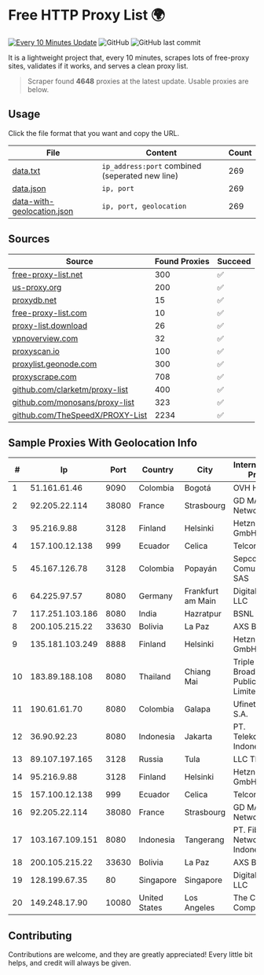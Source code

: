 
# Free HTTP Proxy List 🌍

[![Every 10 Minutes Update](https://github.com/mertguvencli/http-proxy-list/actions/workflows/main.yml/badge.svg?branch=main)](https://github.com/mertguvencli/http-proxy-list/actions/workflows/main.yml)
![GitHub](https://img.shields.io/github/license/mertguvencli/http-proxy-list)
![GitHub last commit](https://img.shields.io/github/last-commit/mertguvencli/http-proxy-list)

It is a lightweight project that, every 10 minutes, scrapes lots of free-proxy sites, validates if it works, and serves a clean proxy list.


> Scraper found **4648** proxies at the latest update. Usable proxies are below.

## Usage

Click the file format that you want and copy the URL.


|File|Content|Count|
|----|-------|-----|
|[data.txt](https://raw.githubusercontent.com/mertguvencli/http-proxy-list/main/proxy-list/data.txt)|`ip_address:port` combined (seperated new line)|269|
|[data.json](https://raw.githubusercontent.com/mertguvencli/http-proxy-list/main/proxy-list/data.json)|`ip, port`|269|
|[data-with-geolocation.json](https://raw.githubusercontent.com/mertguvencli/http-proxy-list/main/proxy-list/data-with-geolocation.json)|`ip, port, geolocation`|269|

## Sources

|Source|Found Proxies|Succeed|
|------|-------------|-------|
|[free-proxy-list.net](https://free-proxy-list.net)|300|✅|
|[us-proxy.org](https://www.us-proxy.org)|200|✅|
|[proxydb.net](http://proxydb.net)|15|✅|
|[free-proxy-list.com](https://free-proxy-list.com/?page=&port=&type%5B%5D=http&type%5B%5D=https&up_time=0&search=Search)|10|✅|
|[proxy-list.download](https://www.proxy-list.download/HTTP)|26|✅|
|[vpnoverview.com](https://vpnoverview.com/privacy/anonymous-browsing/free-proxy-servers)|32|✅|
|[proxyscan.io](https://www.proxyscan.io)|100|✅|
|[proxylist.geonode.com](https://proxylist.geonode.com/api/proxy-list?limit=300&page=1&sort_by=lastChecked&sort_type=desc&protocols=http,https)|300|✅|
|[proxyscrape.com](https://api.proxyscrape.com/v2/?request=displayproxies&protocol=http&timeout=10000&country=all&ssl=all&anonymity=all)|708|✅|
|[github.com/clarketm/proxy-list](https://raw.githubusercontent.com/clarketm/proxy-list/master/proxy-list-raw.txt)|400|✅|
|[github.com/monosans/proxy-list](https://raw.githubusercontent.com/monosans/proxy-list/main/proxies/http.txt)|323|✅|
|[github.com/TheSpeedX/PROXY-List](https://raw.githubusercontent.com/TheSpeedX/PROXY-List/master/http.txt)|2234|✅|


## Sample Proxies With Geolocation Info

|#|Ip|Port|Country|City|Internet Service Provider|
|-|--|----|-------|----|-------------------------|
|1|51.161.61.46|9090|Colombia|Bogotá|OVH Hosting|
|2|92.205.22.114|38080|France|Strasbourg|GD MASS Network|
|3|95.216.9.88|3128|Finland|Helsinki|Hetzner Online GmbH|
|4|157.100.12.138|999|Ecuador|Celica|Telconet S.A|
|5|45.167.126.78|3128|Colombia|Popayán|Sepcom Comunicaciones SAS|
|6|64.225.97.57|8080|Germany|Frankfurt am Main|DigitalOcean, LLC|
|7|117.251.103.186|8080|India|Hazratpur|BSNL Internet|
|8|200.105.215.22|33630|Bolivia|La Paz|AXS Bolivia S. A.|
|9|135.181.103.249|8888|Finland|Helsinki|Hetzner Online GmbH|
|10|183.89.188.108|8080|Thailand|Chiang Mai|Triple T Broadband Public Company Limited|
|11|190.61.61.70|8080|Colombia|Galapa|Ufinet Panama S.A.|
|12|36.90.92.23|8080|Indonesia|Jakarta|PT. Telekomunikasi Indonesia|
|13|89.107.197.165|3128|Russia|Tula|LLC TK Altair|
|14|95.216.9.88|3128|Finland|Helsinki|Hetzner Online GmbH|
|15|157.100.12.138|999|Ecuador|Celica|Telconet S.A|
|16|92.205.22.114|38080|France|Strasbourg|GD MASS Network|
|17|103.167.109.151|8080|Indonesia|Tangerang|PT. Fiber Networks Indonesia|
|18|200.105.215.22|33630|Bolivia|La Paz|AXS Bolivia S. A.|
|19|128.199.67.35|80|Singapore|Singapore|DigitalOcean, LLC|
|20|149.248.17.90|10080|United States|Los Angeles|The Constant Company|



## Contributing

Contributions are welcome, and they are greatly appreciated! Every
little bit helps, and credit will always be given.

